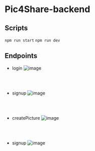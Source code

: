 # Pic4Share-backend

## Scripts
`npm run start`
`npm run dev`

## Endpoints
- login
![image](https://user-images.githubusercontent.com/61525227/124323710-23410200-db58-11eb-9b2a-ca09b2058ad8.png)
<br>
<br>

- signup
![image](https://user-images.githubusercontent.com/61525227/124323784-3eac0d00-db58-11eb-89fe-0ff8515f85d5.png)
<br>
<br>

- createPicture
![image](https://user-images.githubusercontent.com/61525227/124323918-761ab980-db58-11eb-89e7-c11b172288d1.png)
<br>
<br>

- signup
![image](https://user-images.githubusercontent.com/61525227/124324033-a5c9c180-db58-11eb-86c4-1c757af45784.png)
<br>
<br>
